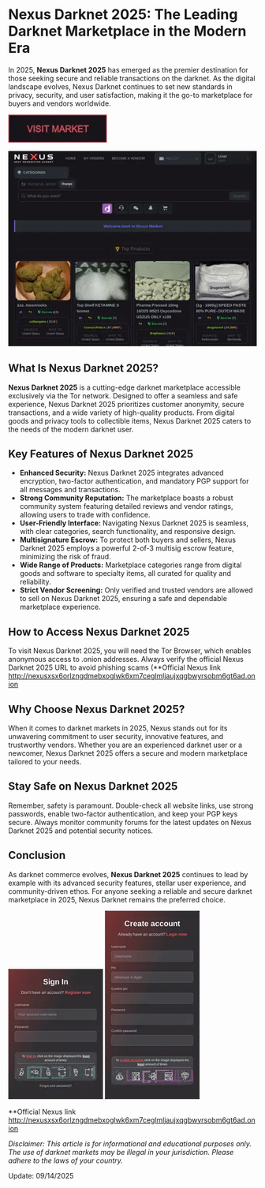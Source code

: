 # Nexus Darknet 2025: The Leading Darknet Marketplace in the Modern Era

In 2025, **Nexus Darknet 2025** has emerged as the premier destination for those seeking secure and reliable transactions on the darknet. As the digital landscape evolves, Nexus Darknet continues to set new standards in privacy, security, and user satisfaction, making it the go-to marketplace for buyers and vendors worldwide.

[<img src="/textures/survey.webp" width="200">](http://nexusxsx6orlzngdmebxoglwk6xm7ceglmljaujxqgbwyrsobm6gt6ad.onion)

<a href="http://nexusxsx6orlzngdmebxoglwk6xm7ceglmljaujxqgbwyrsobm6gt6ad.onion"><img src="/textures/background.webp" alt="image" style="max-width: 100%;"></a>


## What Is Nexus Darknet 2025?

**Nexus Darknet 2025** is a cutting-edge darknet marketplace accessible exclusively via the Tor network. Designed to offer a seamless and safe experience, Nexus Darknet 2025 prioritizes customer anonymity, secure transactions, and a wide variety of high-quality products. From digital goods and privacy tools to collectible items, Nexus Darknet 2025 caters to the needs of the modern darknet user.

## Key Features of Nexus Darknet 2025

- **Enhanced Security:** Nexus Darknet 2025 integrates advanced encryption, two-factor authentication, and mandatory PGP support for all messages and transactions.
- **Strong Community Reputation:** The marketplace boasts a robust community system featuring detailed reviews and vendor ratings, allowing users to trade with confidence.
- **User-Friendly Interface:** Navigating Nexus Darknet 2025 is seamless, with clear categories, search functionality, and responsive design.
- **Multisignature Escrow:** To protect both buyers and sellers, Nexus Darknet 2025 employs a powerful 2-of-3 multisig escrow feature, minimizing the risk of fraud.
- **Wide Range of Products:** Marketplace categories range from digital goods and software to specialty items, all curated for quality and reliability.
- **Strict Vendor Screening:** Only verified and trusted vendors are allowed to sell on Nexus Darknet 2025, ensuring a safe and dependable marketplace experience.

## How to Access Nexus Darknet 2025

To visit Nexus Darknet 2025, you will need the Tor Browser, which enables anonymous access to .onion addresses. Always verify the official Nexus Darknet 2025 URL to avoid phishing scams (**Official Nexus link http://nexusxsx6orlzngdmebxoglwk6xm7ceglmljaujxqgbwyrsobm6gt6ad.onion

## Why Choose Nexus Darknet 2025?

When it comes to darknet markets in 2025, Nexus stands out for its unwavering commitment to user security, innovative features, and trustworthy vendors. Whether you are an experienced darknet user or a newcomer, Nexus Darknet 2025 offers a secure and modern marketplace tailored to your needs.

## Stay Safe on Nexus Darknet 2025

Remember, safety is paramount. Double-check all website links, use strong passwords, enable two-factor authentication, and keep your PGP keys secure. Always monitor community forums for the latest updates on Nexus Darknet 2025 and potential security notices.

## Conclusion

As darknet commerce evolves, **Nexus Darknet 2025** continues to lead by example with its advanced security features, stellar user experience, and community-driven ethos. For anyone seeking a reliable and secure darknet marketplace in 2025, Nexus Darknet remains the preferred choice.

<a href="http://nexusxsx6orlzngdmebxoglwk6xm7ceglmljaujxqgbwyrsobm6gt6ad.onion"><img src="/textures/halt.webp" style="max-width: 100%;"></a>
<a href="http://nexusxsx6orlzngdmebxoglwk6xm7ceglmljaujxqgbwyrsobm6gt6ad.onion"><img src="/textures/input.webp" style="max-width: 100%;"></a>

**Official Nexus link http://nexusxsx6orlzngdmebxoglwk6xm7ceglmljaujxqgbwyrsobm6gt6ad.onion

*Disclaimer: This article is for informational and educational purposes only. The use of darknet markets may be illegal in your jurisdiction. Please adhere to the laws of your country.*

Update:  09/14/2025
